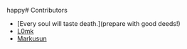 happy# Contributors
- [Every soul will taste death.](prepare with good deeds!)
- [L0mk](https://github.com/L0mk)
- [Markusun](https://github.com/Markusun)
